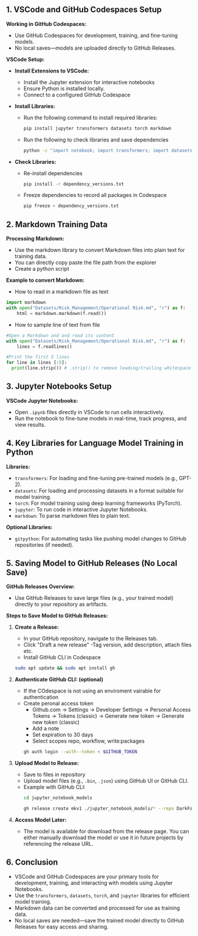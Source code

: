 ## 1. VSCode and GitHub Codespaces Setup

**Working in GitHub Codespaces:**

- Use GitHub Codespaces for development, training, and fine-tuning models.
- No local saves—models are uploaded directly to GitHub Releases.

**VSCode Setup:**

- **Install Extensions to VSCode:**
  - Install the Jupyter extension for interactive notebooks
  - Ensure Python is installed locally.
  - Connect to a configured GitHub Codespace 

- **Install Libraries:**
  - Run the following command to install required libraries:
    ```bash
    pip install jupyter transformers datasets torch markdown
    ```
  - Run the following to check libraries and save dependencies 
    ```bash
    python -c "import notebook; import transformers; import datasets; import torch; import markdown; output = f'Jupyter notebook version=={notebook.__version__}\nTransformers version=={transformers.__version__}\nDatasets version=={datasets.__version__}\nTorch version=={torch.__version__}\nMarkdown version=={markdown.__version__}'; open('dependency_versions.txt', 'w').write(output)"
    ```
- **Check Libraries:**
  - Re-install dependencies
    ```bash
    pip install -r dependency_versions.txt
    ```
  - Freeze dependencies to record all packages in Codespace
    ```bash
    pip freeze > dependency_versions.txt
    ```  


## 2. Markdown Training Data

**Processing Markdown:**

- Use the markdown library to convert Markdown files into plain text for training data.
- You can directly copy paste the file path from the explorer
- Create a python script

**Example to convert Markdown:**

- How to read in a markdown file as text
```python
import markdown
with open("Datasets/Risk_Management/Operational Risk.md", "r") as f:
    html = markdown.markdown(f.read())
```
- How to sample line of text from file
```python
#Open a Markdown and and read its content
with open("Datasets/Risk_Management/Operational Risk.md", "r") as f:
    lines = f.readlines()

#Print the first 5 lines
for line in lines [:5]:
  print(line.strip()) # .strip() to remove leading/trailing whitespace or new line
```


## 3. Jupyter Notebooks Setup

**VSCode Jupyter Notebooks:**

- Open `.ipynb` files directly in VSCode to run cells interactively.
- Run the notebook to fine-tune models in real-time, track progress, and view results.

## 4. Key Libraries for Language Model Training in Python

**Libraries:**

- `transformers`: For loading and fine-tuning pre-trained models (e.g., GPT-2).
- `datasets`: For loading and processing datasets in a format suitable for model training.
- `torch`: For model training using deep learning frameworks (PyTorch).
- `jupyter`: To run code in interactive Jupyter Notebooks.
- `markdown`: To parse markdown files to plain text.

**Optional Libraries:**

- `gitpython`: For automating tasks like pushing model changes to GitHub repositories (if needed).

## 5. Saving Model to GitHub Releases (No Local Save)

**GitHub Releases Overview:**

- Use GitHub Releases to save large files (e.g., your trained model) directly to your repository as artifacts.

**Steps to Save Model to GitHub Releases:**

1. **Create a Release:**
   - In your GitHub repository, navigate to the Releases tab.
   - Click "Draft a new release"
    -Tag version, add description, attach files etc.
   - Install GitHub CLI in Codespace
   ```bash
   sudo apt update && sudo apt install gh
   ```

2. **Authenticate GitHub CLI: (optional)**
    - If the COdespace is not using an enviroment vairable for authentication
    - Create peronal access token
      - Github.com -> Settings -> Developer Settings -> Personal Access Tokens -> Tokens (classic) -> Generate new token -> Generate new token (classic) 
      - Add a note
      - Set expiration to 30 days
      - Select scopes repo, workflow, write:packages
      ```bash
      gh auth login --with--token < $GITHUB_TOKEN
      ```

3. **Upload Model to Release:**
   - Save to files in repository
   - Upload model files (e.g., `.bin`, `.json`) using GitHub UI or GitHub CLI.
   - Example with GitHub CLI:
     ```bash
     cd jupyter_notebook_models
     ```
     ```bash
     gh release create mkv1 ./jupyter_notebook_models/* --repo DarkFader13/The_Git_Good_Repo
     ```

4. **Access Model Later:**
   - The model is available for download from the release page. You can either manually download the model or use it in future projects by referencing the release URL.

## 6. Conclusion

- VSCode and GitHub Codespaces are your primary tools for development, training, and interacting with models using Jupyter Notebooks.
- Use the `transformers`, `datasets`, `torch`, and `jupyter` libraries for efficient model training.
- Markdown data can be converted and processed for use as training data.
- No local saves are needed—save the trained model directly to GitHub Releases for easy access and sharing.
